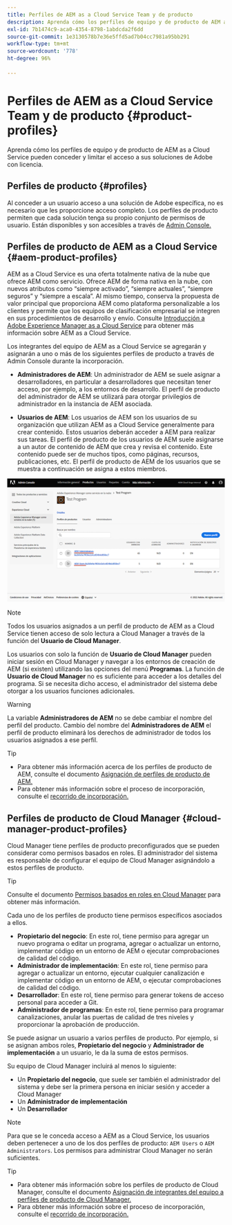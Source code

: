 ```yaml
---
title: Perfiles de AEM as a Cloud Service Team y de producto
description: Aprenda cómo los perfiles de equipo y de producto de AEM as a Cloud Service pueden conceder y limitar el acceso a sus soluciones de Adobe con licencia.
exl-id: 7b1474c9-aca0-4354-8798-1abdcda2f6dd
source-git-commit: 1e3130578b7e36e5ffd5ad7b04cc7981a95bb291
workflow-type: tm+mt
source-wordcount: '778'
ht-degree: 96%

---
```


# Perfiles de AEM as a Cloud Service Team y de producto {#product-profiles}

Aprenda cómo los perfiles de equipo y de producto de AEM as a Cloud Service pueden conceder y limitar el acceso a sus soluciones de Adobe con licencia.

## Perfiles de producto {#profiles}

Al conceder a un usuario acceso a una solución de Adobe específica, no es necesario que les proporcione acceso completo. Los perfiles de producto permiten que cada solución tenga su propio conjunto de permisos de usuario. Están disponibles y son accesibles a través de [Admin Console.](/help/journey-onboarding/admin-console.md)

## Perfiles de producto de AEM as a Cloud Service {#aem-product-profiles}

AEM as a Cloud Service es una oferta totalmente nativa de la nube que ofrece AEM como servicio. Ofrece AEM de forma nativa en la nube, con nuevos atributos como “siempre activado”, “siempre actuales”, “siempre seguros” y “siempre a escala”. Al mismo tiempo, conserva la propuesta de valor principal que proporciona AEM como plataforma personalizable a los clientes y permite que los equipos de clasificación empresarial se integren en sus procedimientos de desarrollo y envío. Consulte [Introducción a Adobe Experience Manager as a Cloud Service](/help/overview/introduction.md) para obtener más información sobre AEM as a Cloud Service.

Los integrantes del equipo de AEM as a Cloud Service se agregarán y asignarán a uno o más de los siguientes perfiles de producto a través de Admin Console durante la incorporación.

* **Administradores de AEM**: Un administrador de AEM se suele asignar a desarrolladores, en particular a desarrolladores que necesitan tener acceso, por ejemplo, a los entornos de desarrollo. El perfil de producto del administrador de AEM se utilizará para otorgar privilegios de administrador en la instancia de AEM asociada.

* **Usuarios de AEM**: Los usuarios de AEM son los usuarios de su organización que utilizan AEM as a Cloud Service generalmente para crear contenido. Estos usuarios deberán acceder a AEM para realizar sus tareas. El perfil de producto de los usuarios de AEM suele asignarse a un autor de contenido de AEM que crea y revisa el contenido. Este contenido puede ser de muchos tipos, como páginas, recursos, publicaciones, etc. El perfil de producto de AEM de los usuarios que se muestra a continuación se asigna a estos miembros.

![Perfiles de producto](/help/onboarding/assets/admin-console-profiles.png)

>[!NOTE]
>
>Todos los usuarios asignados a un perfil de producto de AEM as a Cloud Service tienen acceso de solo lectura a Cloud Manager a través de la función del **Usuario de Cloud Manager**.
>
>Los usuarios con solo la función de **Usuario de Cloud Manager** pueden iniciar sesión en Cloud Manager y navegar a los entornos de creación de AEM (si existen) utilizando las opciones del menú **Programas**. La función de **Usuario de Cloud Manager** no es suficiente para acceder a los detalles del programa. Si se necesita dicho acceso, el administrador del sistema debe otorgar a los usuarios funciones adicionales.

>[!WARNING]
>
>La variable **Administradores de AEM** no se debe cambiar el nombre del perfil del producto. Cambio del nombre del **Administradores de AEM** el perfil de producto eliminará los derechos de administrador de todos los usuarios asignados a ese perfil.

>[!TIP]
>
>* Para obtener más información acerca de los perfiles de producto de AEM, consulte el documento [Asignación de perfiles de producto de AEM.](/help/journey-onboarding/assign-profiles-aem.md)
>* Para obtener más información sobre el proceso de incorporación, consulte el [recorrido de incorporación.](/help/journey-onboarding/overview.md)


## Perfiles de producto de Cloud Manager {#cloud-manager-product-profiles}

Cloud Manager tiene perfiles de producto preconfigurados que se pueden considerar como permisos basados en roles. El administrador del sistema es responsable de configurar el equipo de Cloud Manager asignándolo a estos perfiles de producto.

>[!TIP]
>
>Consulte el documento [Permisos basados en roles en Cloud Manager](/help/onboarding/cloud-manager-introduction.md#role-based-permissions) para obtener más información.

Cada uno de los perfiles de producto tiene permisos específicos asociados a ellos.

* **Propietario del negocio**: En este rol, tiene permiso para agregar un nuevo programa o editar un programa, agregar o actualizar un entorno, implementar código en un entorno de AEM o ejecutar comprobaciones de calidad del código.
* **Administrador de implementación**: En este rol, tiene permiso para agregar o actualizar un entorno, ejecutar cualquier canalización e implementar código en un entorno de AEM, o ejecutar comprobaciones de calidad del código.
* **Desarrollador**: En este rol, tiene permiso para generar tokens de acceso personal para acceder a Git.
* **Administrador de programas**: En este rol, tiene permiso para programar canalizaciones, anular las puertas de calidad de tres niveles y proporcionar la aprobación de producción.

Se puede asignar un usuario a varios perfiles de producto. Por ejemplo, si se asignan ambos roles, **Propietario del negocio** y **Administrador de implementación** a un usuario, le da la suma de estos permisos.

Su equipo de Cloud Manager incluirá al menos lo siguiente:

* Un **Propietario del negocio**, que suele ser también el administrador del sistema y debe ser la primera persona en iniciar sesión y acceder a Cloud Manager
* Un **Administrador de implementación**
* Un **Desarrollador**

>[!NOTE]
>
>Para que se le conceda acceso a AEM as a Cloud Service, los usuarios deben pertenecer a uno de los dos perfiles de producto: `AEM Users` o `AEM Administrators`. Los permisos para administrar Cloud Manager no serán suficientes.

>[!TIP]
>
>* Para obtener más información sobre los perfiles de producto de Cloud Manager, consulte el documento [Asignación de integrantes del equipo a perfiles de producto de Cloud Manager.](/help/journey-onboarding/assign-profiles-cloud-manager.md)
>* Para obtener más información sobre el proceso de incorporación, consulte el [recorrido de incorporación.](/help/journey-onboarding/overview.md)

